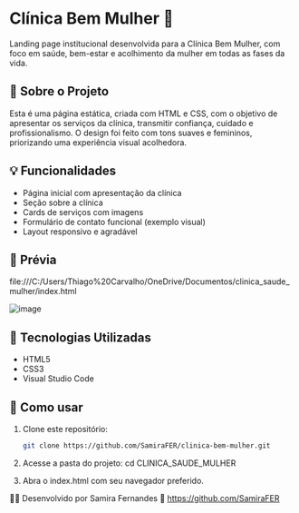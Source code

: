 # Clínica Bem Mulher 💖

Landing page institucional desenvolvida para a Clínica Bem Mulher, com foco em saúde, bem-estar e acolhimento da mulher em todas as fases da vida.

## 🌸 Sobre o Projeto

Esta é uma página estática, criada com HTML e CSS, com o objetivo de apresentar os serviços da clínica, transmitir confiança, cuidado e profissionalismo. O design foi feito com tons suaves e femininos, priorizando uma experiência visual acolhedora.

## 💡 Funcionalidades

- Página inicial com apresentação da clínica
- Seção sobre a clínica
- Cards de serviços com imagens
- Formulário de contato funcional (exemplo visual)
- Layout responsivo e agradável

## 📸 Prévia

file:///C:/Users/Thiago%20Carvalho/OneDrive/Documentos/clinica_saude_mulher/index.html

![image](https://github.com/user-attachments/assets/e9a44452-df8c-4e75-8fc9-77b75b4aea30)


## 🚀 Tecnologias Utilizadas

- HTML5
- CSS3
- Visual Studio Code

## 📁 Como usar

1. Clone este repositório:
   ```bash
   git clone https://github.com/SamiraFER/clinica-bem-mulher.git

2. Acesse a pasta do projeto:
   cd CLINICA_SAUDE_MULHER

3. Abra o index.html com seu navegador preferido.





🧑‍💻 Desenvolvido por
Samira Fernandes
🔗 https://github.com/SamiraFER



   
